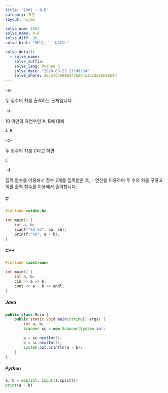 ```yaml
---
title: "1001 - A-B"
category: 백준
layout: nojam

solve_num: 1001
solve_name: A-B
solve_diff: 30
solve_hint: "빼기는 `-`입니다."

solve_detail:
  - solve_name:
    solve_suffix:
    solve_lang: Python 3
    solve_date: "2020-03-23 23:09:24"
    solve_share: 20ca7d76888247bd84c352d52eb86b4d
---
```


-a-

두 정수의 차를 출력하는 문제입니다.

-b-

10 미만의 자연수인 A, B에 대해

```
A B
```

-c-

두 정수의 차를 C라고 하면

```
C
```

-d-

입력 함수를 이용해서 정수 2개를 입력받은 후, `-` 연산을 이용하여 두 수의 차를 구하고 이를 출력 함수를 이용해서 출력합니다.

##### C

```c
#include <stdio.h>

int main() {
    int a, b;
    scanf("%d %d", &a, &b);
    printf("%d", a - b);
}
```

##### C++

```cpp
#include <iostream>

int main() {
    int a, b;
    cin >> a >> b;
    cout << a - b << endl;
}
```

##### Java

```java
public class Main {
    public static void main(String[] args) {
        int a, b;
        Scanner sc = new Scanner(System.in);

        a = sc.nextInt();
        b = sc.nextInt();
        System.out.println(a - b);
    }
}
```

##### Python

```python
a, b = map(int, input().split())
print(a - b)
```
